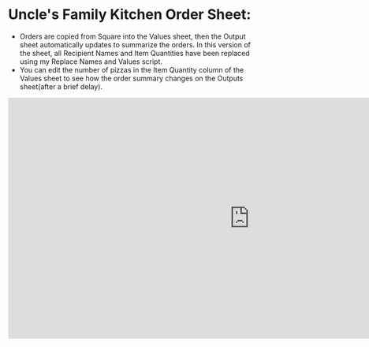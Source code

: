 # Uncle's Family Kitchen Order Sheet:
 - Orders are copied from Square into the Values sheet, then the Output sheet automatically updates to summarize the orders. In this version of the sheet, all Recipient Names and Item Quantities have been replaced using my Replace Names and Values script.
 - You can edit the number of pizzas in the Item Quantity column of the Values sheet to see how the order summary changes on the Outputs sheet(after a brief delay).


  
<iframe align="left" width="978" height="489" frameborder="0" scrolling="no" src="https://1drv.ms/x/c/ba6b41a29d441a71/IQOtoml8ogL4Q4XU1A6CYRicAaR6NVN3Gr6eOapi2sYIlr0?em=2&wdAllowInteractivity=False&AllowTyping=True&wdHideHeaders=True&wdDownloadButton=True&wdInConfigurator=True&wdInConfigurator=True"></iframe>

<!--width="1289" to fit sheet-->
